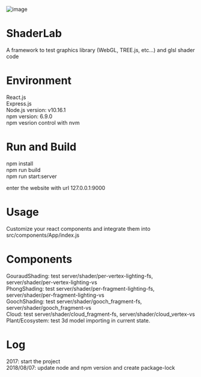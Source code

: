 ![image](https://github.com/Mervyn-Jian/ShaderLab/blob/master/ShaderLab.png)
# ShaderLab
A framework to test graphics library (WebGL, TREE.js, etc...) and glsl shader code

# Environment
React.js  
Express.js  
Node.js version: v10.16.1  
npm version: 6.9.0  
npm vesrion control with nvm  

# Run and Build
npm install  
npm run build  
npm run start:server  
  
enter the website with url 127.0.0.1:9000

# Usage
Customize your react components and integrate them into src/components/App/index.js

# Components
GouraudShading: test server/shader/per-vertex-lighting-fs, server/shader/per-vertex-lighting-vs  
PhongShading: test server/shader/per-fragment-lighting-fs, server/shader/per-fragment-lighting-vs  
GoochShading: test server/shader/gooch_fragment-fs, server/shader/gooch_fragment-vs  
Cloud: test server/shader/cloud_fragment-fs, server/shader/cloud_vertex-vs  
Plant/Ecosystem: test 3d model importing in current state.  

# Log
2017: start the project  
2018/08/07: update node and npm version and create package-lock  
